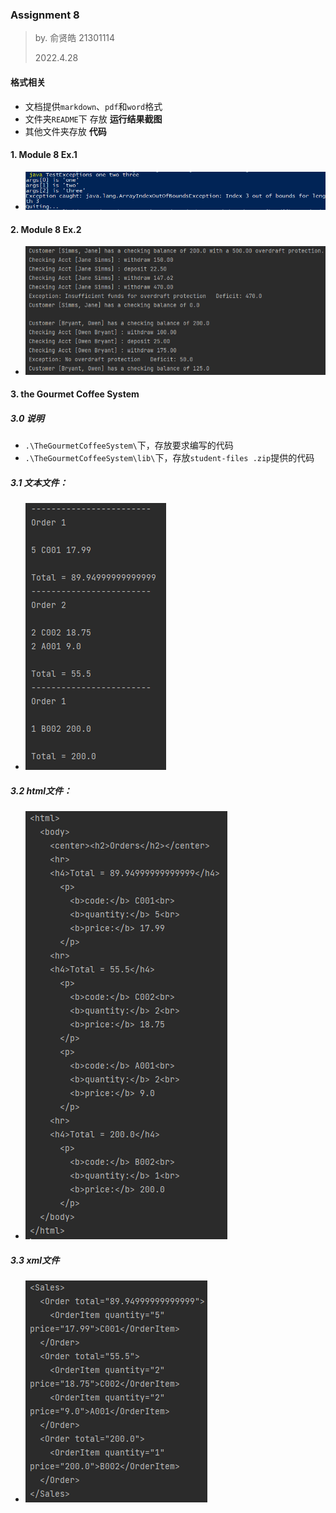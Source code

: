 ### Assignment 8

> by. 俞贤皓 21301114
>
> 2022.4.28

#### 格式相关

* 文档提供`markdown`、`pdf`和`word`格式
* 文件夹`README`下 存放 **运行结果截图**
* 其他文件夹存放 **代码**

#### 1. Module 8 Ex.1

* ![1651149276745](README/1651149276745.png)

#### 2. Module 8 Ex.2

* ![1651150527925](README/1651150527925.png)

#### 3. the Gourmet Coffee System

##### 3.0 说明

* `.\TheGourmetCoffeeSystem\`下，存放要求编写的代码
* `.\TheGourmetCoffeeSystem\lib\`下，存放`student-files .zip`提供的代码

##### 3.1 文本文件：

* ![1651156015034](README/1651156015034.png)

##### 3.2 html文件：

* ![1651156031433](README/1651156031433.png)

##### 3.3 xml文件

* ![1651156042570](README/1651156042570.png)